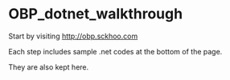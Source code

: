 # OBP_dotnet_walkthrough

Start by visiting http://obp.sckhoo.com

Each step includes sample .net codes at the bottom of the page.  

They are also kept here.  
